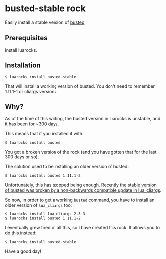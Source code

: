 # busted-stable rock

Easily install a stable version of [busted](http://olivinelabs.com/busted/)

## Prerequisites

Install luarocks.

## Installation

    $ luarocks install busted-stable

That will install a working version of busted. You don't need to remember 1.11.1-1 or cliargs versions.

## Why?

As of the time of this writing, the busted version in luarocks is unstable, and it has been for ~300 days.

This means that if you installed it with:

    $ luarocks install busted

You got a broken version of the rock (and you have gotten that for the last 300 days or so).

The solution used to be installing an older version of busted:

    $ luarocks install busted 1.11.1-2

Unfortunately, this has stopped being enough. Recently [the stable version of busted was broken by a non-backwards compatible update in lua_cliargs](https://github.com/Olivine-Labs/busted/issues/391).

So now, in order to get a working `busted` command, you have to install an older version of `lua_cliargs` too:

    $ luarocks install lua_cliargs 2.3-3
    $ luarocks install busted 1.11.1-2

I eventually grew tired of all this, so I have created this rock. It allows you to do this instead:

    $ luarocks install busted-stable

Have a good day!

